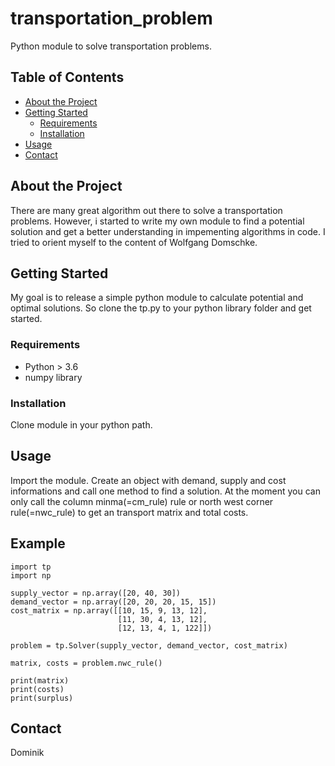 # transportation_problem
Python module to solve transportation problems.

## Table of Contents
* [About the Project](#about-the-project)
* [Getting Started](#getting-started)
  * [Requirements](#requirements)
  * [Installation](#installation)
* [Usage](#usage)
* [Contact](#contact)

## About the Project

There are many great algorithm out there to solve a transportation problems.
However, i started to write my own module to find a potential solution and get a better understanding in impementing
algorithms in code. I tried to orient myself to the content of Wolfgang Domschke.

## Getting Started

My goal is to release a simple python module to calculate potential and optimal solutions. So clone the tp.py to
your python library folder and get started.

### Requirements

* Python > 3.6
* numpy library

### Installation

Clone module in your python path.

## Usage

Import the module. Create an object with demand, supply and cost informations and call one method to find a solution.
At the moment you can only call the column minma(=cm_rule) rule or north west corner rule(=nwc_rule) to get an
transport matrix and total costs. 

## Example

```
import tp
import np

supply_vector = np.array([20, 40, 30])
demand_vector = np.array([20, 20, 20, 15, 15])
cost_matrix = np.array([[10, 15, 9, 13, 12],
                        [11, 30, 4, 13, 12],
                        [12, 13, 4, 1, 122]])
                        
problem = tp.Solver(supply_vector, demand_vector, cost_matrix)

matrix, costs = problem.nwc_rule()

print(matrix)
print(costs)
print(surplus)

```

## Contact

Dominik
